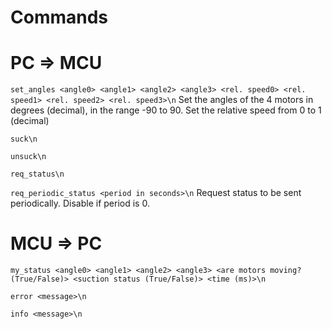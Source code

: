 # Commands

# PC => MCU

`set_angles <angle0> <angle1> <angle2> <angle3> <rel. speed0> <rel. speed1> <rel. speed2> <rel. speed3>\n`
Set the angles of the 4 motors in degrees (decimal), in the range -90 to 90.
Set the relative speed from 0 to 1 (decimal)

`suck\n`

`unsuck\n`

`req_status\n`

`req_periodic_status <period in seconds>\n`
Request status to be sent periodically. Disable if period is 0.


# MCU => PC

`my_status <angle0> <angle1> <angle2> <angle3> <are motors moving? (True/False)> <suction status (True/False)> <time (ms)>\n`

`error <message>\n`

`info <message>\n`
